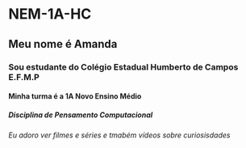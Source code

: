# NEM-1A-HC 
## Meu nome é Amanda 
### Sou estudante do Colégio Estadual Humberto de Campos E.F.M.P 
#### Minha turma é a 1A Novo Ensino Médio 
##### Disciplina de Pensamento Computacional 
###### Eu adoro ver filmes e séries e tmabém vídeos sobre curiosisdades 
